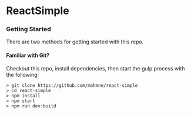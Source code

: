 # ReactSimple

### Getting Started

There are two methods for getting started with this repo.

#### Familiar with Git?
Checkout this repo, install dependencies, then start the gulp process with the following:

```
> git clone https://github.com/mahmne/react-simple
> cd react-simple
> npm install
> npm start
> npm run dev:build
```


